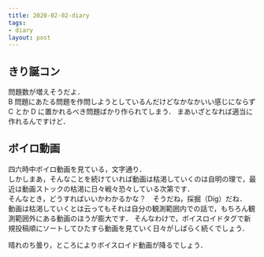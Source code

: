 ```yaml
---
title: 2020-02-02-diary
tags:
- diary
layout: post
---
```


## きり誕コン
問題数が増えそうだよ．<br>
B 問題にあたる問題を作問しようとしているんだけどなかなかいい感じにならず C とか D に置かれるべき問題ばかり作られてしまう．
まあいざとなれば適当に作れるんですけど．

## ボイロ動画
四六時中ボイロ動画を見ている，文字通り．<br>
しかしまあ，そんなことを続けていれば動画は枯渇していくのは自明の理で，最近は動画ストックの枯渇に日々戦々恐々している次第です．<br>
そんなとき，どうすればいいかわかるかな？　そうだね，採掘（Dig）だね．<br>
動画は枯渇していくとは云ってもそれは自分の観測範囲内での話で，もちろん観測範囲外にある動画のほうが膨大です．
そんなわけで，ボイスロイドタグで新規投稿順にソートしてひたすら動画を見ていく日々がしばらく続くでしょう．

晴れのち曇り，ところによりボイスロイド動画が降るでしょう．
